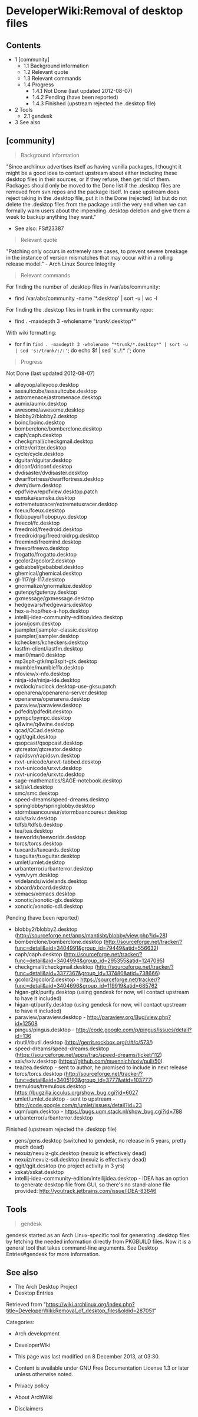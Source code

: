 DeveloperWiki:Removal of desktop files
======================================

Contents
--------

-   1 [community]
    -   1.1 Background information
    -   1.2 Relevant quote
    -   1.3 Relevant commands
    -   1.4 Progress
        -   1.4.1 Not Done (last updated 2012-08-07)
        -   1.4.2 Pending (have been reported)
        -   1.4.3 Finished (upstream rejected the .desktop file)
-   2 Tools
    -   2.1 gendesk
-   3 See also

[community]
-----------

> Background information

"Since archlinux advertises itself as having vanilla packages, I thought
it might be a good idea to contact upstream about either including these
desktop files in their sources, or if they refuse, then get rid of them.
Packages should only be moved to the Done list if the .desktop files are
removed from svn repos and the package itself. In case upstream does
reject taking in the .desktop file, put it in the Done (rejected) list
but do not delete the .desktop files from the package until the very end
when we can formally warn users about the impending .desktop deletion
and give them a week to backup anything they want."

-   See also: FS#23387

> Relevant quote

"Patching only occurs in extremely rare cases, to prevent severe
breakage in the instance of version mismatches that may occur within a
rolling release model." - Arch Linux Source Integrity

> Relevant commands

For finding the number of .desktop files in /var/abs/community:

-   find /var/abs/community -name '*.desktop' | sort -u | wc -l

For finding the .desktop files in trunk in the community repo:

-   find . -maxdepth 3 -wholename "*trunk/*.desktop*"

With wiki formatting:

-   for f in `find . -maxdepth 3 -wholename "*trunk/*.desktop*" | sort -u | sed 's:/trunk/:/:'`; do echo $f | sed 's:./:* :'; done

> Progress

Not Done (last updated 2012-08-07)

-   alleyoop/alleyoop.desktop
-   assaultcube/assaultcube.desktop
-   astromenace/astromenace.desktop
-   aumix/aumix.desktop
-   awesome/awesome.desktop
-   blobby2/blobby2.desktop
-   boinc/boinc.desktop
-   bomberclone/bomberclone.desktop
-   caph/caph.desktop
-   checkgmail/checkgmail.desktop
-   critter/critter.desktop
-   cycle/cycle.desktop
-   dguitar/dguitar.desktop
-   driconf/driconf.desktop
-   dvdisaster/dvdisaster.desktop
-   dwarffortress/dwarffortress.desktop
-   dwm/dwm.desktop
-   epdfview/epdfview.desktop.patch
-   esmska/esmska.desktop
-   extremetuxracer/extremetuxracer.desktop
-   fceux/fceux.desktop
-   flobopuyo/flobopuyo.desktop
-   freecol/fc.desktop
-   freedroid/freedroid.desktop
-   freedroidrpg/freedroidrpg.desktop
-   freemind/freemind.desktop
-   freevo/freevo.desktop
-   frogatto/frogatto.desktop
-   gcolor2/gcolor2.desktop
-   gebabbel/gebabbel.desktop
-   ghemical/ghemical.desktop
-   gl-117/gl-117.desktop
-   gnormalize/gnormalize.desktop
-   gutenpy/gutenpy.desktop
-   gxmessage/gxmessage.desktop
-   hedgewars/hedgewars.desktop
-   hex-a-hop/hex-a-hop.desktop
-   intellij-idea-community-edition/idea.desktop
-   josm/josm.desktop
-   jsampler/jsampler-classic.desktop
-   jsampler/jsampler.desktop
-   kcheckers/kcheckers.desktop
-   lastfm-client/lastfm.desktop
-   mari0/mari0.desktop
-   mp3splt-gtk/mp3splt-gtk.desktop
-   mumble/mumble11x.desktop
-   nfoview/x-nfo.desktop
-   ninja-ide/ninja-ide.desktop
-   nvclock/nvclock.desktop-use-gksu.patch
-   openarena/openarena-server.desktop
-   openarena/openarena.desktop
-   paraview/paraview.desktop
-   pdfedit/pdfedit.desktop
-   pympc/pympc.desktop
-   q4wine/q4wine.desktop
-   qcad/QCad.desktop
-   qgit/qgit.desktop
-   qsopcast/qsopcast.desktop
-   qtcreator/qtcreator.desktop
-   rapidsvn/rapidsvn.desktop
-   rxvt-unicode/urxvt-tabbed.desktop
-   rxvt-unicode/urxvt.desktop
-   rxvt-unicode/urxvtc.desktop
-   sage-mathematics/SAGE-notebook.desktop
-   sk1/sk1.desktop
-   smc/smc.desktop
-   speed-dreams/speed-dreams.desktop
-   springlobby/springlobby.desktop
-   stormbaancoureur/stormbaancoureur.desktop
-   sxiv/sxiv.desktop
-   tdfsb/tdfsb.desktop
-   tea/tea.desktop
-   teeworlds/teeworlds.desktop
-   torcs/torcs.desktop
-   tuxcards/tuxcards.desktop
-   tuxguitar/tuxguitar.desktop
-   umlet/umlet.desktop
-   urbanterror/urbanterror.desktop
-   vym/vym.desktop
-   widelands/widelands.desktop
-   xboard/xboard.desktop
-   xemacs/xemacs.desktop
-   xonotic/xonotic-glx.desktop
-   xonotic/xonotic-sdl.desktop

Pending (have been reported)

-   blobby2/blobby2.desktop
    (http://sourceforge.net/apps/mantisbt/blobby/view.php?id=28)
-   bomberclone/bomberclone.desktop
    (http://sourceforge.net/tracker/?func=detail&aid=3404991&group_id=79449&atid=556632)
-   caph/caph.desktop
    (http://sourceforge.net/tracker/?func=detail&aid=3404994&group_id=295355&atid=1247095)
-   checkgmail/checkgmail.desktop
    (http://sourceforge.net/tracker/?func=detail&aid=3377367&group_id=137480&atid=738666)
-   gcolor2/gcolor2.desktop -
    https://sourceforge.net/tracker/?func=detail&aid=3404696&group_id=119919&atid=685762
-   higan-gtk/purify.desktop (using gendesk for now, will contact
    upstream to have it included)
-   higan-qt/purify.desktop (using gendesk for now, will contact
    upstream to have it included)
-   paraview/paraview.desktop -
    http://paraview.org/Bug/view.php?id=12508
-   pingus/pingus.desktop -
    http://code.google.com/p/pingus/issues/detail?id=136
-   rbutil/rbutil.desktop (http://gerrit.rockbox.org/r/#/c/573/)
-   speed-dreams/speed-dreams.desktop
    (https://sourceforge.net/apps/trac/speed-dreams/ticket/112)
-   sxiv/sxiv.desktop (https://github.com/muennich/sxiv/pull/50)
-   tea/tea.desktop - sent to author, he promised to include in next
    release
-   torcs/torcs.desktop
    (http://sourceforge.net/tracker/?func=detail&aid=3405193&group_id=3777&atid=103777)
-   tremulous/tremulous.desktop -
    https://bugzilla.icculus.org/show_bug.cgi?id=6027
-   umlet/umlet.desktop - sent to upstream -
    http://code.google.com/p/umlet/issues/detail?id=23
-   uqm/uqm.desktop - https://bugs.uqm.stack.nl/show_bug.cgi?id=788
-   urbanterror/urbanterror.desktop

Finished (upstream rejected the .desktop file)

-   gens/gens.desktop (switched to gendesk, no release in 5 years,
    pretty much dead)
-   nexuiz/nexuiz-glx.desktop (nexuiz is effectively dead)
-   nexuiz/nexuiz-sdl.desktop (nexuiz is effectively dead)
-   qgit/qgit.desktop (no project activity in 3 yrs)
-   xskat/xskat.desktop
-   intellij-idea-community-edition/intellijidea.desktop - IDEA has an
    option to generate desktop file from GUI, so there's no stand-alone
    file provided: http://youtrack.jetbrains.com/issue/IDEA-83646

Tools
-----

> gendesk

gendesk started as an Arch Linux-specific tool for generating .desktop
files by fetching the needed information directly from PKGBUILD files.
Now it is a general tool that takes command-line arguments. See Desktop
Entries#gendesk for more information.

See also
--------

-   The Arch Desktop Project
-   Desktop Entries

Retrieved from
"https://wiki.archlinux.org/index.php?title=DeveloperWiki:Removal_of_desktop_files&oldid=287051"

Categories:

-   Arch development
-   DeveloperWiki

-   This page was last modified on 8 December 2013, at 03:30.
-   Content is available under GNU Free Documentation License 1.3 or
    later unless otherwise noted.
-   Privacy policy
-   About ArchWiki
-   Disclaimers
